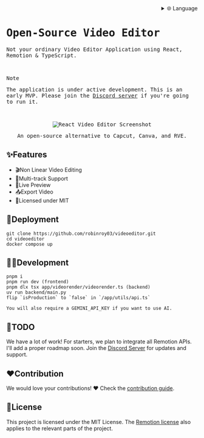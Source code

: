 
<div align="right">
  <details>
    <summary >🌐 Language</summary>
    <div>
      <div align="right">
        <p><a href="https://openaitx.github.io/view.html?user=robinroy03&project=videoeditor&lang=en">English</a></p>
        <p><a href="https://openaitx.github.io/view.html?user=robinroy03&project=videoeditor&lang=zh-CN">简体中文</a></p>
        <p><a href="https://openaitx.github.io/view.html?user=robinroy03&project=videoeditor&lang=zh-TW">繁體中文</a></p>
        <p><a href="https://openaitx.github.io/view.html?user=robinroy03&project=videoeditor&lang=ja">日本語</a></p>
        <p><a href="https://openaitx.github.io/view.html?user=robinroy03&project=videoeditor&lang=ko">한국어</a></p>
        <p><a href="https://openaitx.github.io/view.html?user=robinroy03&project=videoeditor&lang=hi">हिन्दी</a></p>
        <p><a href="https://openaitx.github.io/view.html?user=robinroy03&project=videoeditor&lang=th">ไทย</a></p>
        <p><a href="https://openaitx.github.io/view.html?user=robinroy03&project=videoeditor&lang=fr">Français</a></p>
        <p><a href="https://openaitx.github.io/view.html?user=robinroy03&project=videoeditor&lang=de">Deutsch</a></p>
        <p><a href="https://openaitx.github.io/view.html?user=robinroy03&project=videoeditor&lang=es">Español</a></p>
        <p><a href="https://openaitx.github.io/view.html?user=robinroy03&project=videoeditor&lang=it">Itapano</a></p>
        <p><a href="https://openaitx.github.io/view.html?user=robinroy03&project=videoeditor&lang=ru">Русский</a></p>
        <p><a href="https://openaitx.github.io/view.html?user=robinroy03&project=videoeditor&lang=pt">Português</a></p>
        <p><a href="https://openaitx.github.io/view.html?user=robinroy03&project=videoeditor&lang=nl">Nederlands</a></p>
        <p><a href="https://openaitx.github.io/view.html?user=robinroy03&project=videoeditor&lang=pl">Polski</a></p>
        <p><a href="https://openaitx.github.io/view.html?user=robinroy03&project=videoeditor&lang=ar">العربية</a></p>
        <p><a href="https://openaitx.github.io/view.html?user=robinroy03&project=videoeditor&lang=fa">فارسی</a></p>
        <p><a href="https://openaitx.github.io/view.html?user=robinroy03&project=videoeditor&lang=tr">Türkçe</a></p>
        <p><a href="https://openaitx.github.io/view.html?user=robinroy03&project=videoeditor&lang=vi">Tiếng Việt</a></p>
        <p><a href="https://openaitx.github.io/view.html?user=robinroy03&project=videoeditor&lang=id">Bahasa Indonesia</a></p>
      </div>
    </div>
  </details>
</div>

<samp>
  
<h1>Open-Source Video Editor</h1>
<p>Not your ordinary Video Editor Application using React, Remotion & TypeScript.</p>
<br />

> [!NOTE]  
> The application is under active development. This is an early MVP. Please join the [Discord server](https://discord.gg/GSknuxubZK) if you're going to run it.

<br />

<p align="center">
  <img src="public/screenshot-app.png" alt="React Video Editor Screenshot">
</p>
<p align="center">An open-source alternative to Capcut, Canva, and RVE.</p>
</samp>

## ✨Features

- 🎬Non Linear Video Editing
- 🔀Multi-track Support
- 👀Live Preview
- 📤Export Video
- 📜Licensed under MIT

## 🐋Deployment

```
git clone https://github.com/robinroy03/videoeditor.git
cd videoeditor
docker compose up
```

## 🧑‍💻Development

```
pnpm i
pnpm run dev (frontend)
pnpm dlx tsx app/videorender/videorender.ts (backend)
uv run backend/main.py
flip `isProduction` to `false` in `/app/utils/api.ts`

You will also require a GEMINI_API_KEY if you want to use AI.
```

## 📃TODO

We have a lot of work! For starters, we plan to integrate all Remotion APIs. I'll add a proper roadmap soon. Join the [Discord Server](https://discord.com/invite/GSknuxubZK) for updates and support.

## ❤️Contribution

We would love your contributions! ❤️ Check the [contribution guide](CONTRIBUTING.md).

## 📜License

This project is licensed under the MIT License. The [Remotion license](https://github.com/remotion-dev/remotion/blob/main/LICENSE.md) also applies to the relevant parts of the project.

